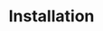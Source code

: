 ---
title: Installation
menuTitle: Installation
description: |
    This page shows you how to install the UMH on an edge device.
weight: 1000
---